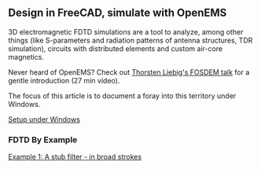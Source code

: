 ## Design in FreeCAD, simulate with OpenEMS

3D electromagnetic FDTD simulations are a tool to analyze, among other things (like S-parameters and radiation patterns of antenna structures, TDR simulation), circuits with distributed elements and custom air-core magnetics. 

Never heard of OpenEMS? Check out [Thorsten Liebig's FOSDEM talk](https://archive.fosdem.org/2019/schedule/event/openems/) for a gentle introduction (27 min video).

The focus of this article is to document a foray into this territory under Windows.

[Setup under Windows](first_steps_openems_freecad.md)

### FDTD By Example

[Example 1: A stub filter - in broad strokes](stub_filter_problem_setup.md)



<!-- Keep in mind the abandonment of Windows 7 support is also a move to push Windows users to the more dystopian Win10 and Win11 versions. https://bugs.python.org/issue32592 -->